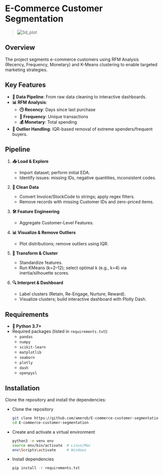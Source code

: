 # E-Commerce Customer Segmentation


> ![3d_plot](https://github.com/user-attachments/assets/2ff3ded1-5d81-4a1e-96d1-511c8a444d80)

## Overview

The project segments e-commerce customers using RFM Analysis (Recency, Frequency, Monetary) and K-Means clustering to enable targeted marketing strategies.

## Key Features

- **🔄 Data Pipeline**: From raw data cleaning to interactive dashboards.
- **📊 RFM Analysis**:
  - **🕒 Recency**: Days since last purchase
  - **🔁 Frequency**: Unique transactions
  - **💰 Monetary**: Total spending
- **🚫 Outlier Handling**: IQR-based removal of extreme spenders/frequent buyers.

## Pipeline

1. **📥 Load & Explore**  
   - Import dataset; perform initial EDA.
   - Identify issues: missing IDs, negative quantities, inconsistent codes.

2. **🧹 Clean Data**
    - Convert Invoice/StockCode to strings; apply regex filters.
    - Remove records with missing Customer IDs and zero-priced items.

4. **🛠️ Feature Engineering**  
    - Aggregate Customer-Level Features.

5. **📊 Visualize & Remove Outliers**  
    - Plot distributions; remove outliers using IQR.

6. **🔄 Transform & Cluster**
    - Standardize features.
    - Run KMeans (k=2–12); select optimal k (e.g., k=4) via inertia/silhouette scores.

8. **🔍 Interpret & Dashboard**  
    - Label clusters (Retain, Re-Engage, Nurture, Reward).
    - Visualize clusters; build interactive dashboard with Plotly Dash.

## Requirements

- **🐍 Python 3.7+**
- Required packages (listed in `requirements.txt`):
  - `pandas`
  - `numpy`
  - `scikit-learn`
  - `matplotlib`
  - `seaborn`
  - `plotly`
  - `dash`
  - `openpyxl`

## Installation

Clone the repository and install the dependencies:

- Clone the repository

  ```bash
  git clone https://github.com/amerob/E-commerce-customer-segmentation.git
  cd E-commerce-customer-segmentation
  ```

- Create and activate a virtual environment

  ```bash
  python3 -m venv env
  source env/bin/activate  # Linux/Mac
  env\Scripts\activate     # Windows
  ```

- Install dependencies

  ```bash
  pip install -r requirements.txt
  ```
